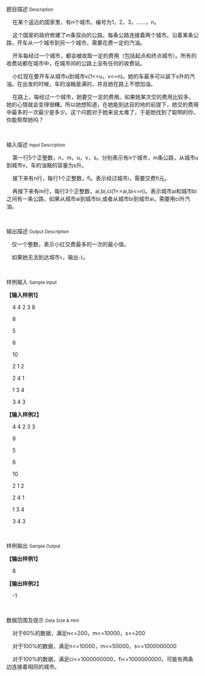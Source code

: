 <div class="panel panel-default">
<div class="area-title">
<span>
题目描述
<small>Description</small>
</span></div>
<div class="panel-body">

<p><span style="">    </span><span style="">在某个遥远的国家里，有n个城市。编号为1，2，3，……，n。</span></p><p><span style="">    </span><span style="">这个国家的政府修建了m条双向的公路。每条公路连接着两个城市。沿着某条公路，开车从一个城市到另一个城市，需要花费一定的汽油。</span></p><p><span style="">    </span><span style="">开车每经过一个城市，都会被收取一定的费用（包括起点和终点城市）。所有的收费站都在城市中，在城市间的公路上没有任何的收费站。</span></p><p><span style="">    </span><span style="">小红现在要开车从城市u到城市v(1&lt;=u，v&lt;=n)。她的车最多可以装下s升的汽油。在出发的时候，车的油箱是满的，并且她在路上不想加油。</span></p><p><span style="">    </span><span style="">在路上，每经过一个城市，她要交一定的费用。如果她某次交的费用比较多，她的心情就会变得很糟。所以她想知道，在她能到达目的地的前提下，她交的费用中最多的一次最少是多少。这个问题对于她来说太难了，于是她找到了聪明的你，你能帮帮她吗？</span></p><p><br></p>

</div>
</div>

<div class="panel panel-default">
<div class="area-title">
<span>
输入描述
<small>Input Description</small>
</span></div>
<div class="panel-body">
<p><span style="">    </span><span style="">第一行5个正整数，n，m，u，v，s。分别表示有n个城市，m条公路，从城市u到城市v，车的油箱的容量为s升。</span></p><p><span style="">    </span><span style="">接下来有n行，每行1个正整数，fi。表示经过城市i，需要交费fi元。</span></p><p><span style="">    </span><span style="">再接下来有m行，每行3个正整数，ai,bi,ci(1&lt;=ai,bi&lt;=n)。表示城市ai和城市bi之间有一条公路，如果从城市ai到城市bi,或者从城市bi到城市ai，需要用ci升汽油。</span></p><p><br></p>

</div>
</div>
<div  class="panel panel-default">
<div class="area-title">
<span>
输出描述
<small>Output Description</small>
</span></div>
<div class="panel-body">

<p><span style="font-family:宋体">&nbsp; &nbsp;&nbsp;</span><span style="font-family:宋体">仅一个整数，表示小红交费最多的一次的最小值。</span></p><p><span style="font-family:宋体">&nbsp;&nbsp;&nbsp; </span><span style="font-family:宋体">如果她无法到达城市v，输出-1。</span></p><p><br/></p>

</div>
</div>


<div class="panel panel-default">
<div class="area-title">
<span>
样例输入
<small>Sample Input</small>
</span></div>
<div class="panel-body">
<p><strong><span style="">【输入样例1】</span></strong></p><p><span style="">    4 4 2 3 8</span></p><p><span style="">    8</span></p><p><span style="">    5</span></p><p><span style="">    6</span></p><p><span style="">    10</span></p><p><span style="">    2 1 2</span></p><p><span style="">    2 4 1</span></p><p><span style="">    1 3 4</span></p><p><span style="">    3 4 3</span></p><p><strong><span style="">【输入样例2】</span></strong></p><p><span style="">    4 4 2 3 3</span></p><p><span style="">    8</span></p><p><span style="">    5</span></p><p><span style="">    6</span></p><p><span style="">    10</span></p><p><span style="">    2 1 2</span></p><p><span style="">    2 4 1</span></p><p><span style="">    1 3 4</span></p><p><span style="">    3 4 3</span></p><p><br></p>

</div>
</div>

<div class="panel panel-default">
<div class="area-title">
<span>
样例输出
<small>Sample Output</small>
</span></div>
<div class="panel-body">
<p><strong><span style="">【输出样例1】</span></strong></p><p><span style="">    8</span></p><p><strong><span style="">【输出样例2】</span></strong></p><p><span style="">    -1</span></p><p><br></p>

</div>
</div>

<div class="panel panel-default">
<div class="area-title">
<span>
数据范围及提示
<small>Data Size & Hint</small>
</span></div>
<div class="panel-body">
<p><span style="">    </span><span style="">对于60%的数据，满足n&lt;=200，m&lt;=10000，s&lt;=200</span></p><p><span style="">    </span><span style="">对于100%的数据，满足n&lt;=10000，m&lt;=50000，s&lt;=1000000000</span></p><p><span style="">    </span><span style="">对于100%的数据，满足ci&lt;=1000000000，fi&lt;=1000000000，可能有两条边连接着相同的城市。</span></p><p><br></p>
</div>
</div>